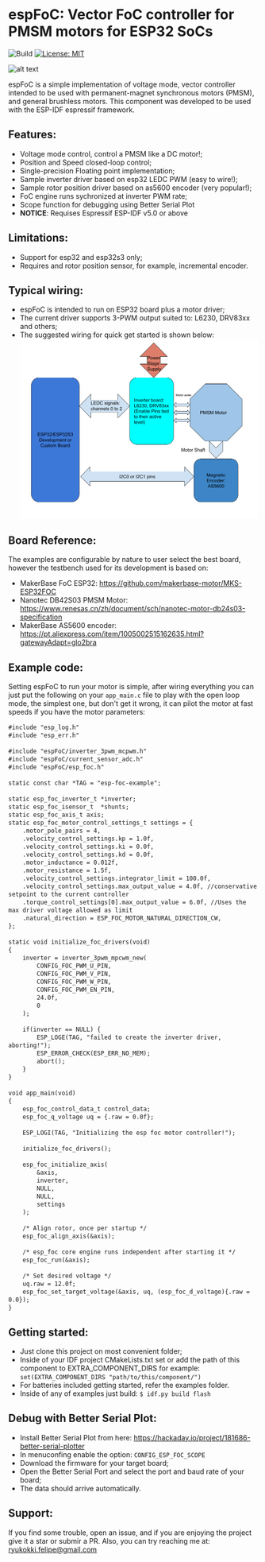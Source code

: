 # espFoC: Vector FoC controller for PMSM motors for ESP32 SoCs

![Build](https://github.com/uLipe/espFoC/workflows/Build/badge.svg)
[![License: MIT](https://img.shields.io/badge/License-MIT-yellow.svg)](https://opensource.org/licenses/MIT)

![alt text](doc/images/espfoc_demo.gif)

espFoC is a simple implementation of voltage mode, vector controller intended to be used with permanent-magnet synchronous motors (PMSM), and general brushless motors. This component was developed to be used with the ESP-IDF
espressif framework.

## Features:
* Voltage mode control, control a PMSM like a DC motor!;
* Position and Speed closed-loop control;
* Single-precision Floating point implementation;
* Sample inverter driver based on esp32 LEDC PWM (easy to wire!);
* Sample rotor position driver based on as5600 encoder (very popular!);
* FoC engine runs sychronized at inverter PWM rate;
* Scope function for debugging using Better Serial Plot
* **NOTICE**: Requises Espressif ESP-IDF v5.0 or above

## Limitations:
* Support for esp32 and esp32s3 only;
* Requires and rotor position sensor, for example, incremental encoder.

## Typical wiring:
* espFoC is intended to run on ESP32 board plus a motor driver;
* The current driver supports 3-PWM output suited to: L6230, DRV83xx and others;
* The suggested wiring for quick get started is shown below:
![Wiring](/doc/images/wiring.png)

## Board Reference:
The examples are configurable by nature to user select the best board,
however the testbench used for its development is based on:

* MakerBase FoC ESP32: https://github.com/makerbase-motor/MKS-ESP32FOC
* Nanotec DB42S03 PMSM Motor: https://www.renesas.cn/zh/document/sch/nanotec-motor-db24s03-specification
* MakerBase AS5600 encoder: https://pt.aliexpress.com/item/1005002515162635.html?gatewayAdapt=glo2bra

## Example code:
Setting espFoC to run your motor is simple, after wiring everything you can just put the following
on your `app_main.c` file to play with the open loop mode, the simplest one, but don't get it
wrong, it can pilot the motor at fast speeds if you have the motor parameters:

```
#include "esp_log.h"
#include "esp_err.h"

#include "espFoC/inverter_3pwm_mcpwm.h"
#include "espFoC/current_sensor_adc.h"
#include "espFoC/esp_foc.h"

static const char *TAG = "esp-foc-example";

static esp_foc_inverter_t *inverter;
static esp_foc_isensor_t  *shunts;
static esp_foc_axis_t axis;
static esp_foc_motor_control_settings_t settings = {
    .motor_pole_pairs = 4,
    .velocity_control_settings.kp = 1.0f,
    .velocity_control_settings.ki = 0.0f,
    .velocity_control_settings.kd = 0.0f,
    .motor_inductance = 0.012f,
    .motor_resistance = 1.5f,
    .velocity_control_settings.integrator_limit = 100.0f,
    .velocity_control_settings.max_output_value = 4.0f, //conservative setpoint to the current controller
    .torque_control_settings[0].max_output_value = 6.0f, //Uses the max driver voltage allowed as limit
    .natural_direction = ESP_FOC_MOTOR_NATURAL_DIRECTION_CW,
};

static void initialize_foc_drivers(void)
{
    inverter = inverter_3pwm_mpcwm_new(
        CONFIG_FOC_PWM_U_PIN,
        CONFIG_FOC_PWM_V_PIN,
        CONFIG_FOC_PWM_W_PIN,
        CONFIG_FOC_PWM_EN_PIN,
        24.0f,
        0
    );

    if(inverter == NULL) {
        ESP_LOGE(TAG, "failed to create the inverter driver, aborting!");
        ESP_ERROR_CHECK(ESP_ERR_NO_MEM);
        abort();
    }
}

void app_main(void)
{
    esp_foc_control_data_t control_data;
    esp_foc_q_voltage uq = {.raw = 0.0f};

    ESP_LOGI(TAG, "Initializing the esp foc motor controller!");

    initialize_foc_drivers();

    esp_foc_initialize_axis(
        &axis,
        inverter,
        NULL,
        NULL,
        settings
    );

    /* Align rotor, once per startup */
    esp_foc_align_axis(&axis);

    /* esp_foc core engine runs independent after starting it */
    esp_foc_run(&axis);

    /* Set desired voltage */
    uq.raw = 12.0f;
    esp_foc_set_target_voltage(&axis, uq, (esp_foc_d_voltage){.raw = 0.0});
}
```

## Getting started:
* Just clone this project on most convenient folder;
* Inside of your IDF project CMakeLists.txt set or add the path of this component to EXTRA_COMPONENT_DIRS for example: `set(EXTRA_COMPONENT_DIRS "path/to/this/component/")`
* For batteries included getting started, refer the examples folder.
* Inside of any of examples just build: `$ idf.py build flash`

## Debug with Better Serial Plot:
* Install Better Serial Plot from here: https://hackaday.io/project/181686-better-serial-plotter
* In menuconfing enable the option: `CONFIG_ESP_FOC_SCOPE`
* Download the firmware for your target board;
* Open the Better Serial Port and select the port and baud rate of your board;
* The data should arrive automatically.

## Support:
If you find some trouble, open an issue, and if you are enjoying the project
give it a star or submir a PR. Also, you can try reaching me at:
ryukokki.felipe@gmail.com
